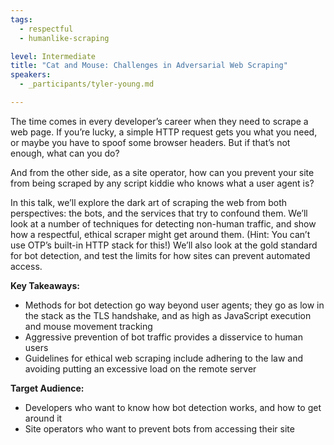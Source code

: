 ```yaml
---
tags:
  - respectful
  - humanlike-scraping

level: Intermediate
title: "Cat and Mouse: Challenges in Adversarial Web Scraping"
speakers:
  - _participants/tyler-young.md

---
```

The time comes in every developer’s career when they need to scrape a web page. If you’re lucky, a simple HTTP request gets you what you need, or maybe you have to spoof some browser headers. But if that’s not enough, what can you do?

And from the other side, as a site operator, how can you prevent your site from being scraped by any script kiddie who knows what a user agent is?

In this talk, we’ll explore the dark art of scraping the web from both perspectives: the bots, and the services that try to confound them. We’ll look at a number of techniques for detecting non-human traffic, and show how a respectful, ethical scraper might get around them. (Hint: You can’t use OTP’s built-in HTTP stack for this!) We’ll also look at the gold standard for bot detection, and test the limits for how sites can prevent automated access.

**Key Takeaways:**

- Methods for bot detection go way beyond user agents; they go as low in the stack as the TLS handshake, and as high as JavaScript execution and mouse movement tracking
- Aggressive prevention of bot traffic provides a disservice to human users
- Guidelines for ethical web scraping include adhering to the law and avoiding putting an excessive load on the remote server

**Target Audience:**

- Developers who want to know how bot detection works, and how to get around it
- Site operators who want to prevent bots from accessing their site
